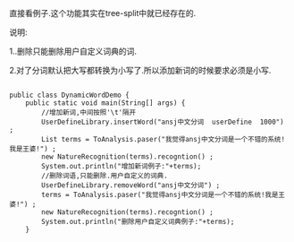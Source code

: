 直接看例子.这个功能其实在tree-split中就已经存在的.

说明:

1..删除只能删除用户自定义词典的词.

2.对了分词默认把大写都转换为小写了.所以添加新词的时候要求必须是小写.
<pre><code>
public class DynamicWordDemo {
	public static void main(String[] args) {
		//增加新词,中间按照'\t'隔开
		UserDefineLibrary.insertWord("ansj中文分词	userDefine	1000") ;
		List<Term> terms = ToAnalysis.paser("我觉得ansj中文分词是一个不错的系统!我是王婆!") ;
		new NatureRecognition(terms).recogntion() ;
		System.out.println("增加新词例子:"+terms);		
		//删除词语,只能删除.用户自定义的词典.
		UserDefineLibrary.removeWord("ansj中文分词") ;
		terms = ToAnalysis.paser("我觉得ansj中文分词是一个不错的系统!我是王婆!") ;
		new NatureRecognition(terms).recogntion() ;
		System.out.println("删除用户自定义词典例子:"+terms);
	}
</pre></code>